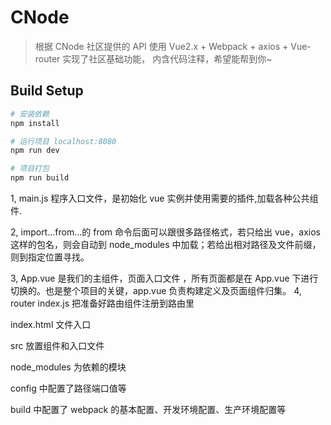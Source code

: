 # CNode

> 根据 CNode 社区提供的 API 使用 Vue2.x + Webpack + axios + Vue-router 实现了社区基础功能， 内含代码注释，希望能帮到你~

## Build Setup

```bash
# 安装依赖
npm install

# 运行项目 localhost:8080
npm run dev

# 项目打包
npm run build

```

1, main.js 程序入口文件，是初始化 vue 实例并使用需要的插件,加载各种公共组件.

2, import...from...的 from 命令后面可以跟很多路径格式，若只给出 vue，axios 这样的包名，则会自动到 node_modules 中加载；若给出相对路径及文件前缀，则到指定位置寻找。

3, App.vue 是我们的主组件，页面入口文件 ，所有页面都是在 App.vue 下进行切换的。也是整个项目的关键，app.vue 负责构建定义及页面组件归集。
4, router index.js 把准备好路由组件注册到路由里

index.html 文件入口

src 放置组件和入口文件

node_modules 为依赖的模块

config 中配置了路径端口值等

build 中配置了 webpack 的基本配置、开发环境配置、生产环境配置等
